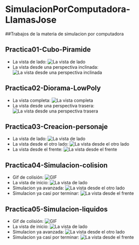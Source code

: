 # SimulacionPorComputadora-LlamasJose
##Trabajos de la materia de simulacion por computadora
## **Practica01-Cubo-Piramide**
- La vista de lado:
![La vista de lado](Practica01-Cubo-Piramide/LLGJJ-Piramide-de-lado-cubos.png)
- La vista desde una perspectiva inclinada:
![La vista desde una perspectiva inclinada](Practica01-Cubo-Piramide/LLGJJ-Perspectiva-piramide-cubo.png)
## **Practica02-Diorama-LowPoly**
- La vista completa:
![La vista completa](Practica02-Diorama-LowPoly/LLGJJ-Diorama-LowPoly-.png)
- La vista desde una perspectiva trasera:
![La vista desde una perspectiva trasera](Practica02-Diorama-LowPoly/LLGJJ-Diorama-LowPoly-vista-back.png)
## **Practica03-Creacion-personaje**
- La vista de lado:
![La vista de lado](Practica03-Personaje/caballerito1.png)
- La vista desde el otro lado:
![La vista desde el otro lado](Practica03-Personaje/caballerito2.png)
- La vista desde el frente:
![La vista desde el frente](Practica03-Personaje/caballerito3.png)
## **Practica04-Simulacion-colision**
- Gif de colisión:
![GIF](Practica04-Simulacion-Colision/GIF-simulacion.gif)
- La vista de inicio:
![La vista de lado](Practica04-Simulacion-Colision/simulacion1.png)
- Simulacion ya avanzada:
![La vista desde el otro lado](Practica04-Simulacion-Colision/simulacion2.png)
- Simulacion ya casi por terminar:
![La vista desde el frente](Practica04-Simulacion-Colision/simulacion3.png)
## **Practica05-Simulacion-liquidos**
- Gif de colisión:
![GIF](Practica05-Simulacion-Liquido/GIF-simulacion-li.gif)
- La vista de inicio:
![La vista de lado](Practica05-Simulacion-Liquido/liquidos1.png)
- Simulacion ya avanzada:
![La vista desde el otro lado](Practica05-Simulacion-Liquido/liquidos2.png)
- Simulacion ya casi por terminar:
![La vista desde el frente](Practica05-Simulacion-Liquido/liquidos3.png)
